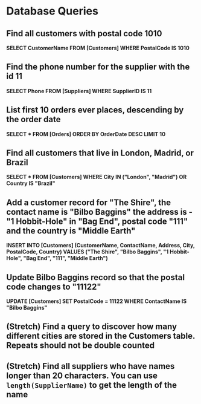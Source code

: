 # Database Queries

## Find all customers with postal code 1010
**SELECT CustomerName FROM [Customers] WHERE PostalCode IS 1010**

## Find the phone number for the supplier with the id 11
**SELECT Phone FROM [Suppliers] WHERE SupplierID IS 11**

## List first 10 orders ever places, descending by the order date
**SELECT * FROM [Orders] ORDER BY OrderDate DESC LIMIT 10**

## Find all customers that live in London, Madrid, or Brazil
**SELECT * FROM [Customers] WHERE City IN ("London", "Madrid") OR Country IS "Brazil"**

## Add a customer record for "The Shire", the contact name is "Bilbo Baggins" the address is -"1 Hobbit-Hole" in "Bag End", postal code "111" and the country is "Middle Earth"
**INSERT INTO [Customers] (CustomerName, ContactName, Address, City, PostalCode, Country) VALUES ("The Shire", "Bilbo Baggins", "1 Hobbit-Hole", "Bag End", "111", "Middle Earth")**

## Update Bilbo Baggins record so that the postal code changes to "11122"
**UPDATE [Customers] SET PostalCode = 11122 WHERE ContactName IS "Bilbo Baggins"**

## (Stretch) Find a query to discover how many different cities are stored in the Customers table. Repeats should not be double counted

## (Stretch) Find all suppliers who have names longer than 20 characters. You can use `length(SupplierName)` to get the length of the name

